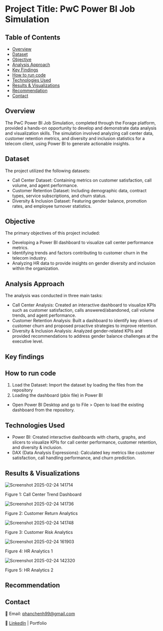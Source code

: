 # Project Title: PwC Power BI Job Simulation

## Table of Contents
- [Overview](#overview)
- [Dataset](#dataset)
- [Objective](#objective)
- [Analysis Approach](#analysis-approach)
- [Key Findings](#key-findings)
- [How to run code](#how-to-run-code)
- [Technologies Used](#technologies-used)
- [Results & Visualizations](#results--visualizations)
- [Recommendation](#recommendation)
- [Contact](#contact)

## Overview

The PwC Power BI Job Simulation, completed through the Forage platform, provided a hands-on opportunity to develop and demonstrate data analysis and visualization skills. The simulation involved analyzing call center data, customer retention metrics, and diversity and inclusion statistics for a telecom client, using Power BI to generate actionable insights.

## Dataset

The project utilized the following datasets:
- Call Center Dataset: Containing metrics on customer satisfaction, call volume, and agent performance.
- Customer Retention Dataset: Including demographic data, contract types, service subscriptions, and churn status.
- Diversity & Inclusion Dataset: Featuring gender balance, promotion rates, and employee turnover statistics.

## Objective

The primary objectives of this project included:
- Developing a Power BI dashboard to visualize call center performance metrics.
- Identifying trends and factors contributing to customer churn in the telecom industry.
- Analyzing HR data to provide insights on gender diversity and inclusion within the organization.

## Analysis Approach

The analysis was conducted in three main tasks:
- Call Center Analysis: Created an interactive dashboard to visualize KPIs such as customer satisfaction, calls answered/abandoned, call volume trends, and agent performance.
- Customer Retention Analysis: Built a dashboard to identify key drivers of customer churn and proposed proactive strategies to improve retention.
- Diversity & Inclusion Analysis: Analyzed gender-related KPIs and provided recommendations to address gender balance challenges at the executive level.

## Key findings


## How to run code
1. Load the Dataset: Import the dataset by loading the files from the repository
2.  Loading the dashboard (pbix file) in Power BI
- Open Power BI Desktop and go to File > Open to load the existing dashboard from the repository.

## Technologies Used
- Power BI: Created interactive dashboards with charts, graphs, and slicers to visualize KPIs for call center performance, customer retention, and diversity & inclusion.
- DAX (Data Analysis Expressions): Calculated key metrics like customer satisfaction, call handling performance, and churn prediction.

## Results & Visualizations

![Screenshot 2025-02-24 141714](https://github.com/user-attachments/assets/bdd26b10-b1a6-45f9-b1f4-6d67de337cd6)

Figure 1: Call Center Trend Dashboard

![Screenshot 2025-02-24 141736](https://github.com/user-attachments/assets/a0303c1b-b53e-411b-a27c-e8aac52f5e02)

Figure 2: Customer Return Analytics

![Screenshot 2025-02-24 141748](https://github.com/user-attachments/assets/2b35ee22-e2c1-4efa-830b-3832e0d713f2)

Figure 3: Customer Risk Analytics

![Screenshot 2025-02-24 161903](https://github.com/user-attachments/assets/abc6288d-1e14-4f5d-b246-f57b6ae5e798)

Figure 4: HR Analytics 1

![Screenshot 2025-02-24 142320](https://github.com/user-attachments/assets/1cadbd60-0c84-48cf-a197-c1c1dc1313b6)

Figure 5: HR Analytics 2 

## Recommendation

## Contact

📧 Email: phanchenh99@gmail.com

🔗 [LinkedIn](https://www.linkedin.com/in/phan-chenh-6a7ba127a/) | Portfolio

